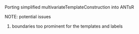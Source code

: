 Porting simplified multivariateTemplateConstruction into ANTsR

NOTE: potential issues
1. boundaries too prominent for the templates and labels